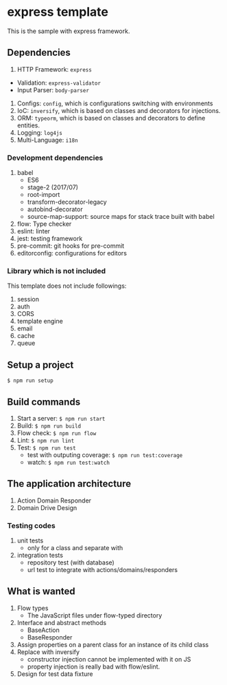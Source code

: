 # express template

This is the sample with express framework.

## Dependencies

1. HTTP Framework: `express`
  - Validation: `express-validator`
  - Input Parser: `body-parser`
1. Configs: `config`, which is configurations switching with environments
1. IoC: `inversify`, which is based on classes and decorators for injections.
1. ORM: `typeorm`, which is based on classes and decorators to define entities.
1. Logging: `log4js`
1. Multi-Language: `i18n`

### Development dependencies
1. babel
   - ES6
   - stage-2 (2017/07)
   - root-import
   - transform-decorator-legacy
   - autobind-decorator
   - source-map-support: source maps for stack trace built with babel
1. flow: Type checker
1. eslint: linter
1. jest: testing framework
1. pre-commit: git hooks for pre-commit
1. editorconfig: configurations for editors

### Library which is not included
This template does not include followings:
1. session
1. auth
1. CORS
1. template engine
1. email
1. cache
1. queue

## Setup a project

```
$ npm run setup
```

## Build commands
1. Start a server: `$ npm run start`
1. Build: `$ npm run build`
1. Flow check: `$ npm run flow`
1. Lint: `$ npm run lint`
1. Test: `$ npm run test`
   - test with outputing coverage: `$ npm run test:coverage`
   - watch: `$ npm run test:watch`

## The application architecture
1. Action Domain Responder
1. Domain Drive Design

### Testing codes
1. unit tests
   - only for a class and separate with
1. integration tests
   - repository test (with database)
   - url test to integrate with actions/domains/responders

## What is wanted
1. Flow types
   - The JavaScript files under flow-typed directory
1. Interface and abstract methods
   - BaseAction
   - BaseResponder
1. Assign properties on a parent class for an instance of its child class
1. Replace with inversify
   - constructor injection cannot be implemented with it on JS
   - property injection is really bad with flow/eslint.
1. Design for test data fixture
